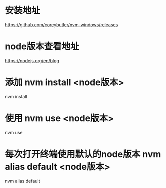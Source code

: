 # 安装地址
https://github.com/coreybutler/nvm-windows/releases

# node版本查看地址
https://nodejs.org/en/blog

# 添加 nvm install <node版本> 
nvm install <version>

# 使用 nvm use <node版本> 
nvm use <version>

# 每次打开终端使用默认的node版本 nvm alias default <node版本> 
nvm alias default <version>
